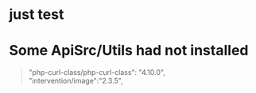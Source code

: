 # just test 
# Some ApiSrc/Utils had not installed 
> "php-curl-class/php-curl-class": "4.10.0",
> "intervention/image":"2.3.5",

